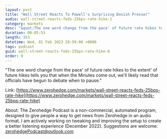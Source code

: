 ```yaml
---
layout: post
title: "Wall Street Reacts To Powell's Surprising Dovish Presser"
audio: wall-street-reacts-feds-25bps-rate-hike-1
category: markets
desc: "&quot;The one word change from the pace' of future rate hikes to the extent' of future hikes tells you that when the Minutes come out, we'll likely read that officials have begun to debate when to pause.&quot;"
duration: 00:05:53
length: 353
datetime: Wed, 01 Feb 2023 20:59:00 +0000
tags: podcast
guid: wall-street-reacts-feds-25bps-rate-hike-0
order: 0
---
```

&quot;The one word change from the pace' of future rate hikes to the extent' of future hikes tells you that when the Minutes come out, we'll likely read that officials have begun to debate when to pause.&quot;

Link: [https://www.zerohedge.com/markets/wall-street-reacts-feds-25bps-rate-hike](https://www.zerohedge.com/markets/wall-street-reacts-feds-25bps-rate-hike)

About: The Zerohedge Podcast is a non-commercial, automated program, designed to give people a way to get news from Zerohedge in an audio format.  I am actively working on tweaking and improving the setup to create a better listening experience (December 2022).  Suggestions are welcome: [zerohedgePodcast@outlook.com](mailto:zerohedgePodcast@outlook.com)